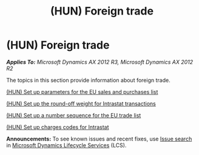 ﻿---
title: (HUN) Foreign trade
TOCTitle: (HUN) Foreign trade
ms:assetid: 24ca28d2-f3be-4017-96cb-99c88ae45dfc
ms:mtpsurl: https://technet.microsoft.com/en-us/library/JJ664238(v=AX.60)
ms:contentKeyID: 49385327
ms.date: 04/18/2014
mtps_version: v=AX.60
---

# (HUN) Foreign trade 


_**Applies To:** Microsoft Dynamics AX 2012 R3, Microsoft Dynamics AX 2012 R2_

The topics in this section provide information about foreign trade.

[(HUN) Set up parameters for the EU sales and purchases list](hun-set-up-parameters-for-the-eu-sales-and-purchases-list.md)

[(HUN) Set up the round-off weight for Intrastat transactions](hun-set-up-the-round-off-weight-for-intrastat-transactions.md)

[(HUN) Set up a number sequence for the EU trade list](hun-set-up-a-number-sequence-for-the-eu-trade-list.md)

[(HUN) Set up charges codes for Intrastat](hun-set-up-charges-codes-for-intrastat.md)

  
**Announcements:** To see known issues and recent fixes, use [Issue search](http://go.microsoft.com/fwlink/?linkid=389258) in [Microsoft Dynamics Lifecycle Services](http://go.microsoft.com/fwlink/?linkid=306505) (LCS).

